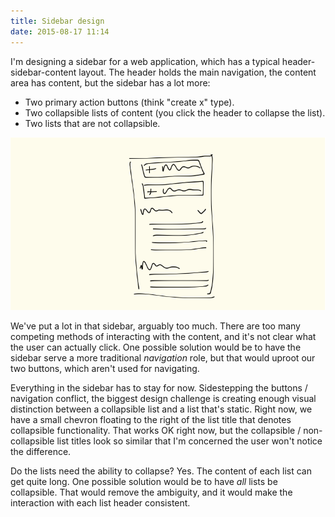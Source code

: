 ```yaml
---
title: Sidebar design
date: 2015-08-17 11:14
---
```


I'm designing a sidebar for a web application, which has a typical header-sidebar-content layout. The header holds the main navigation, the content area has content, but the sidebar has a lot more: 

- Two primary action buttons (think "create x" type). 
- Two collapsible lists of content (you click the header to collapse the list). 
- Two lists that are not collapsible.

_![sidebar sketch](/assets/images/sidebar-sketch-1.png)_

We've put a lot in that sidebar, arguably too much. There are too many competing methods of interacting with the content, and it's not clear what the user can actually click. One possible solution would be to have the sidebar serve a more traditional _navigation_ role, but that would uproot our two buttons, which aren't used for navigating. 

Everything in the sidebar has to stay for now. Sidestepping the buttons / navigation conflict, the biggest design challenge is creating enough visual distinction between a collapsible list and a list that's static. Right now, we have a small chevron floating to the right of the list title that denotes collapsible functionality. That works OK right now, but the collapsible / non-collapsible list titles look so similar that I'm concerned the user won't notice the difference. 

Do the lists need the ability to collapse? Yes. The content of each list can get quite long. One possible solution would be to have _all_ lists be collapsible. That would remove the ambiguity, and it would make the interaction with each list header consistent. 